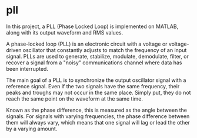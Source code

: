 # pll
In this project, a PLL (Phase Locked Loop) is implemented on MATLAB, along with its output waveform and RMS values.

A phase-locked loop (PLL) is an electronic circuit with a voltage or voltage-driven oscillator that constantly adjusts to match the frequency of an input signal. PLLs are used to generate, stabilize, modulate, demodulate, filter, or recover a signal from a "noisy" communications channel where data has been interrupted.

The main goal of a PLL is to synchronize the output oscillator signal with a reference signal. Even if the two signals have the same frequency, their peaks and troughs may not occur in the same place. Simply put, they do not reach the same point on the waveform at the same time.

Known as the phase difference, this is measured as the angle between the signals. For signals with varying frequencies, the phase difference between them will always vary, which means that one signal will lag or lead the other by a varying amount.

